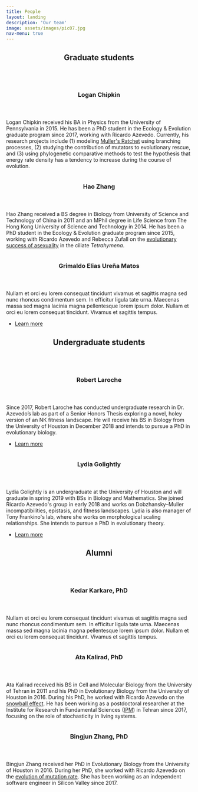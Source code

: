 ```yaml
---
title: People
layout: landing
description: 'Our team'
image: assets/images/pic07.jpg
nav-menu: true
---
```


<!-- Main -->
<div id="main">

<!-- One -->
<section id="one">
    <div class="inner">
        <header class="major">
            <h2>Graduate students</h2>
        </header>
    </div>
</section>

<!-- Two -->
<section id="two" class="spotlights">
    <section>
        <a href="generic.html" class="image">
            <img src="assets/images/logan.jpg" alt="" data-position="center center" />
        </a>
        <div class="content">
            <div class="inner">
                <header class="major">
                    <h3>Logan Chipkin</h3>
                </header>
                <p>Logan Chipkin received his BA in Physics from the University of Pennsylvania in 2015. He has been a PhD student in the Ecology & Evolution graduate program since 2017, working with Ricardo Azevedo.  Currently, his research projects include (1) modeling <a href="research.html">Muller's Ratchet</a> using branching processes, (2) studying the contribution of mutators to evolutionary rescue, and (3) using phylogenetic comparative methods to test the hypothesis that energy rate density has a tendency to increase during the course of evolution.</p>
            </div>
        </div>
    </section>
    <section>
        <a href="generic.html" class="image">
            <img src="assets/images/hao.jpg" alt="" data-position="top center" />
        </a>
        <div class="content">
            <div class="inner">
                <header class="major">
                    <h3>Hao Zhang</h3>
                </header>
                <p>Hao Zhang received a BS degree in Biology from University of Science and Technology of China in 2011 and an MPhil degree in Life Science from The Hong Kong University of Science and Technology in 2014.  He has been a PhD student in the Ecology & Evolution graduate program since 2015, working with Ricardo Azevedo and Rebecca Zufall on the <a href="research.html">evolutionary success of asexuality</a> in the ciliate <i>Tetrahymena</i>.</p>
            </div>
        </div>
    </section>
    <section>
        <a href="generic.html" class="image">
            <img src="assets/images/elias.jpg" alt="" data-position="25% 25%" />
        </a>
        <div class="content">
            <div class="inner">
                <header class="major">
                    <h3>Grimaldo Elias Ureña Matos</h3>
                </header>
                <p>Nullam et orci eu lorem consequat tincidunt vivamus et sagittis magna sed nunc rhoncus condimentum sem. In efficitur ligula tate urna. Maecenas massa sed magna lacinia magna pellentesque lorem ipsum dolor. Nullam et orci eu lorem consequat tincidunt. Vivamus et sagittis tempus.</p>
                <ul class="actions">
                    <li><a href="generic.html" class="button">Learn more</a></li>
                </ul>
            </div>
        </div>
    </section>
</section>

<!-- Three -->
<section id="three">
    <div class="inner">
        <header class="major">
            <h2>Undergraduate students</h2>
        </header>
     </div>
<!-- Four -->
<section id="four" class="spotlights">
    <section>
        <a href="generic.html" class="image">
            <img src="assets/images/rob.jpg" alt="" data-position="center center" />
        </a>
        <div class="content">
            <div class="inner">
                <header class="major">
                    <h3>Robert Laroche</h3>
                </header>
                <p>Since 2017, Robert Laroche has conducted undergraduate research in Dr. Azevedo’s lab as part of a Senior Honors Thesis exploring a novel, holey version of an NK fitness landscape. He will receive his BS in Biology from the University of Houston in December 2018 and intends to pursue a PhD in evolutionary biology.</p>
                <ul class="actions">
                    <li><a href="generic.html" class="button">Learn more</a></li>
                </ul>
            </div>
        </div>
    </section>
    <section>
        <a href="generic.html" class="image">
            <img src="assets/images/lydia.jpg" alt="" data-position="top center" />
        </a>
        <div class="content">
            <div class="inner">
                <header class="major">
                    <h3>Lydia Golightly</h3>
                </header>
                <p>Lydia Golightly is an undergraduate at the University of Houston and will graduate in spring 2019 with BSs in Biology and Mathematics. She joined Ricardo Azevedo's group in early 2018 and works on Dobzhansky­–Muller incompatibilities, epistasis, and fitness landscapes. Lydia is also manager of Tony Frankino's lab, where she works on morphological scaling relationships.  She intends to pursue a PhD in evolutionary theory.</p>
                <ul class="actions">
                    <li><a href="generic.html" class="button">Learn more</a></li>
                </ul>
            </div>
        </div>
    </section>
</section>
</section>

<!-- Four -->
<section id="four">
    <div class="inner">
        <header class="major">
            <h2>Alumni</h2>
        </header>
     </div>
<!-- Four -->
<section id="four" class="spotlights">
    <section>
        <a href="generic.html" class="image">
            <img src="assets/images/anon.jpg" alt="" data-position="center center" />
        </a>
        <div class="content">
            <div class="inner">
                <header class="major">
                    <h3>Kedar Karkare, PhD</h3>
                </header>
                <p>Nullam et orci eu lorem consequat tincidunt vivamus et sagittis magna sed nunc rhoncus condimentum sem. In efficitur ligula tate urna. Maecenas massa sed magna lacinia magna pellentesque lorem ipsum dolor. Nullam et orci eu lorem consequat tincidunt. Vivamus et sagittis tempus.</p>
            </div>
        </div>
    </section>    <section>
        <a href="generic.html" class="image">
            <img src="assets/images/ata.jpg" alt="" data-position="center center" />
        </a>
        <div class="content">
            <div class="inner">
                <header class="major">
                    <h3>Ata Kalirad, PhD</h3>
                </header>
                <p>Ata Kalirad received his BS in Cell and Molecular Biology from the University of Tehran in 2011 and his PhD in Evolutionary Biology from the University of Houston in 2016. During his PhD, he worked with Ricardo Azevedo on the <a href="research.html">snowball effect</a>. He has been working as a postdoctoral researcher at the Institute for Research in Fundamental Sciences (<a href="http://www.ipm.ac.ir/">IPM</a>) in Tehran since 2017, focusing on the role of stochasticity in living systems.</p>
            </div>
        </div>
    </section>
    <section>
        <a href="generic.html" class="image">
            <img src="assets/images/bingjun.jpg" alt="" data-position="center center" />
        </a>
        <div class="content">
            <div class="inner">
                <header class="major">
                    <h3>Bingjun Zhang, PhD</h3>
                </header>
                <p>Bingjun Zhang received her PhD in Evolutionary Biology from the University of Houston in 2016. During her PhD, she worked with Ricardo Azevedo on the <a href="research.html">evolution of mutation rate</a>. She has been working as an independent software engineer in Silicon Valley since 2017.</p>
            </div>
        </div>
    </section>
</section>
</section>
</div>

